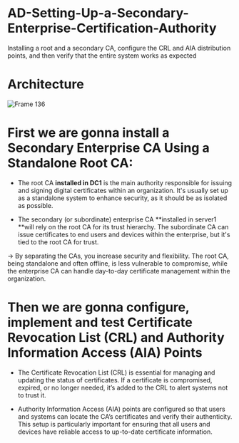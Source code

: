 # AD-Setting-Up-a-Secondary-Enterprise-Certification-Authority
Installing a root and a secondary CA, configure the CRL and AIA distribution points, and then verify that the entire system works as expected
# Architecture 
![Frame 136](https://github.com/user-attachments/assets/b9304f40-09f1-4e56-9fe0-7400c4dda8b0)

# First we are gonna install a Secondary Enterprise CA Using a Standalone Root CA:
- The root CA **installed in DC1** is the main authority responsible for issuing and signing digital certificates within an organization. It's usually set up as a standalone system to enhance security, as it should be as isolated as possible.

- The secondary (or subordinate) enterprise CA **installed in server1 **will rely on the root CA for its trust hierarchy. The subordinate CA can issue certificates to end users and devices within the enterprise, but it's tied to the root CA for trust.

-> By separating the CAs, you increase security and flexibility. The root CA, being standalone and often offline, is less vulnerable to compromise, while the enterprise CA can handle day-to-day certificate management within the organization.

# Then we are gonna configure, implement and test Certificate Revocation List (CRL) and Authority Information Access (AIA) Points

- The Certificate Revocation List (CRL) is essential for managing and updating the status of certificates. If a certificate is compromised, expired, or no longer needed, it’s added to the CRL to alert systems not to trust it.

- Authority Information Access (AIA) points are configured so that users and systems can locate the CA’s certificates and verify their authenticity. This setup is particularly important for ensuring that all users and devices have reliable access to up-to-date certificate information.
